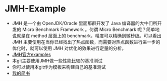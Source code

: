 # JMH-Example
- JMH 是一个由 OpenJDK/Oracle 里面那群开发了 Java 编译器的大牛们所开发的 Micro Benchmark Framework 。何谓 Micro Benchmark 呢？简单地说就是在 method 层面上的 benchmark，精度可以精确到微秒级。可以看出 JMH 主要使用在当你已经找出了热点函数，而需要对热点函数进行进一步的优化时，就可以使用 JMH 对优化的效果进行定量的分析。    
- [JMH官方examples](http://hg.openjdk.java.net/code-tools/jmh/file/tip/jmh-samples/src/main/java/org/openjdk/jmh/samples/)    
- 本git主要使用JMH做一些性能比较的基准测试    
- 你可以使用本git作为模板来构建自己的基准测试
- [我的简书](https://www.jianshu.com/p/175f746be1b4)    
